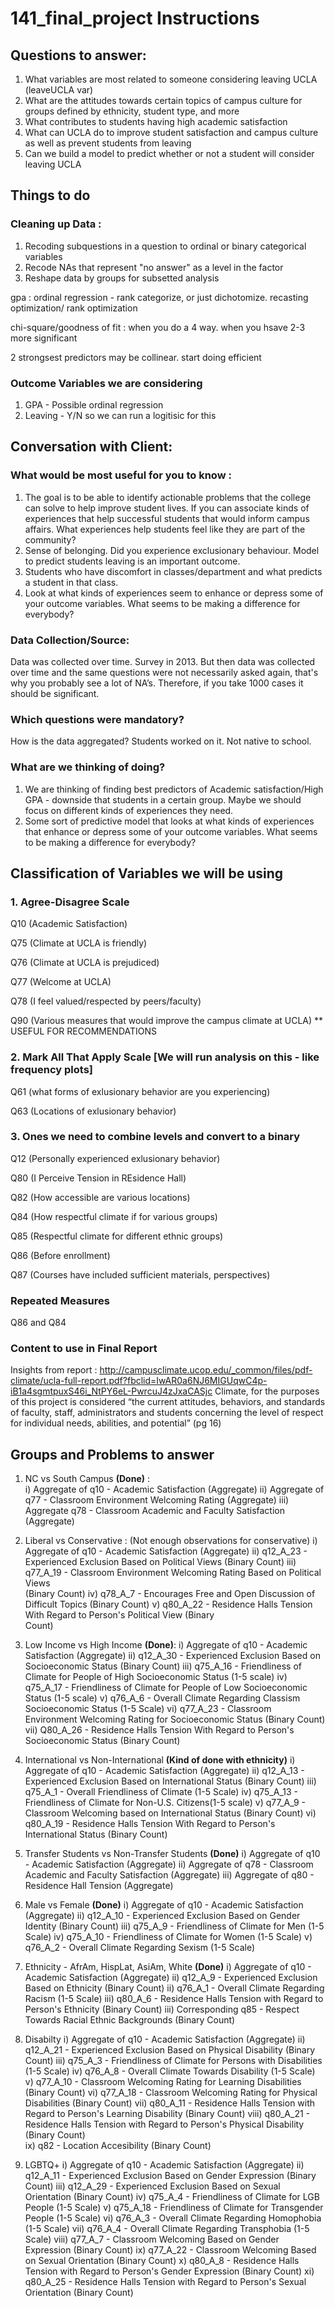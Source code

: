 # 141_final_project Instructions

## Questions to answer: 

1. What variables are most related to someone considering leaving UCLA (leaveUCLA var)
2. What are the attitudes towards certain topics of campus culture for groups defined by ethnicity, student type, and more
3. What contributes to students having high academic satisfaction
4. What can UCLA do to improve student satisfaction and campus culture as well as prevent students from leaving
5. Can we build a model to predict whether or not a student will consider leaving UCLA


## Things to do 

### Cleaning up Data : 
1. Recoding subquestions in a question to ordinal or binary categorical variables
2. Recode NAs that represent "no answer" as a level in the factor
3. Reshape data by groups for subsetted analysis

gpa : ordinal regression - rank categorize, or just dichotomize. recasting optimization/ rank optimization 

chi-square/goodness of fit : when you do  a 4 way. when you hsave 2-3 more significant 

2 strongsest predictors may be collinear. start doing efficient 

### Outcome Variables we are considering
1. GPA - Possible ordinal regression
2. Leaving - Y/N so we can run a logitisic for this 


## Conversation with Client: 

### What would be most useful for you to know :

1. The goal is to be able to identify actionable problems that the college can solve to help improve student lives. If you can associate kinds of experiences that help successful students that would inform campus affairs. What experiences help students feel like they are part of the community?
3. Sense of belonging. Did you experience exclusionary behaviour. Model to predict students leaving is an important outcome. 
4. Students who have discomfort in classes/department and what predicts a student in that class. 
5. Look at what kinds of experiences seem to enhance or depress some of your outcome variables. What seems to be making a difference for everybody? 

### Data Collection/Source: 

Data was collected over time. Survey in 2013. But then data was collected over time and the same questions were not necessarily asked again, that's why you probably see a lot of NA’s. Therefore, if you take 1000 cases it should be significant. 

### Which questions were mandatory? 

How is the data aggregated? Students worked on it. Not native to school. 

### What are we thinking of doing? 

1. We are thinking of finding best predictors of Academic satisfaction/High GPA - downside that students in a certain group. Maybe we should focus on different kinds of experiences they need.  
2. Some sort of predictive model that looks at what kinds of experiences that enhance or depress some of your outcome variables. What seems to be making a difference for everybody? 


## Classification of Variables we will be using 

### 1. Agree-Disagree Scale

Q10 (Academic Satisfaction) 

Q75 (Climate at UCLA is friendly) 

Q76 (Climate at UCLA is prejudiced) 

Q77 (Welcome at UCLA)

Q78 (I feel valued/respected by peers/faculty)

Q90 (Various measures that would improve the campus climate at UCLA) ** USEFUL FOR RECOMMENDATIONS

### 2. Mark All That Apply Scale [We will run analysis on this - like frequency plots] 
Q61 (what forms of exlusionary behavior are you experiencing)

Q63 (Locations of exlusionary behavior)

### 3. Ones we need to combine levels and convert to a binary
Q12 (Personally experienced exlusionary behavior) 

Q80 (I Perceive Tension in REsidence Hall)

Q82 (How accessible are various locations)

Q84 (How respectful climate if for various groups)

Q85 (Respectful climate for different ethnic groups)

Q86 (Before enrollment) 

Q87 (Courses have included sufficient materials, perspectives)

### Repeated Measures 
Q86 and Q84

### Content to use in Final Report 
Insights from report : http://campusclimate.ucop.edu/_common/files/pdf-climate/ucla-full-report.pdf?fbclid=IwAR0a6NJ6MIGUqwC4p-iB1a4sgmtpuxS46i_NtPY6eL-PwrcuJ4zJxaCASjc
Climate, for the purposes of this project is considered “the current attitudes, behaviors, and standards of faculty, staff, administrators and students concerning the level of respect for individual needs, abilities, and potential”  (pg 16) 


## Groups and Problems to answer

1. NC vs South Campus **(Done)** :  
    i) Aggregate of q10 - Academic Satisfaction (Aggregate)
    ii) Aggregate of q77 - Classroom Environment Welcoming Rating (Aggregate)
    iii) Aggregate q78 - Classroom Academic and Faculty Satisfaction (Aggregate)

2. Liberal vs Conservative : (Not enough observations for conservative)
    i) Aggregate of q10 - Academic Satisfaction (Aggregate)
    ii) q12_A_23 -  Experienced Exclusion Based on Political Views (Binary Count)
    iii) q77_A_19 - Classroom Environment Welcoming Rating Based on Political Views     
                    (Binary Count)
    iv) q78_A_7 - Encourages Free and Open Discussion of Difficult Topics (Binary Count)
    v) q80_A_22 - Residence Halls Tension With Regard to Person's Political View (Binary   
                  Count)
 
3. Low Income vs High Income **(Done)**:
    i) Aggregate of q10 - Academic Satisfaction (Aggregate)
    ii) q12_A_30 - Experienced Exclusion Based on Socioeconomic Status (Binary Count)
    iii) q75_A_16 - Friendliness of Climate for People of High Socioeconomic Status 
         (1-5 scale)
    iv) q75_A_17 - Friendliness of Climate for People of Low Socioeconomic Status 
        (1-5 scale)
    v) q76_A_6 - Overall Climate Regarding Classism Socioeconomic Status (1-5 Scale)
    vi) q77_A_23 - Classroom Environment Welcoming Rating for Socioeconomic Status 
        (Binary Count)
    vii) Q80_A_26 - Residence Halls Tension With Regard to Person's Socioeconomic Status            (Binary Count)

4. International vs Non-International **(Kind of done with ethnicity)**
    i) Aggregate of q10 - Academic Satisfaction (Aggregate)
    ii) q12_A_13 - Experienced Exclusion Based on International Status (Binary Count)
    iii) q75_A_1 - Overall Friendliness of Climate (1-5 Scale)
    iv) q75_A_13 - Friendliness of Climate for Non-U.S. Citizens(1-5 scale)
    v) q77_A_9 - Classroom Welcoming based on International Status (Binary Count)
    vi) q80_A_19 - Residence Halls Tension With Regard to Person's International Status                      (Binary Count)

5. Transfer Students vs Non-Transfer Students **(Done)**
    i) Aggregate of q10 - Academic Satisfaction (Aggregate)
    ii) Aggregate of q78 - Classroom Academic and Faculty Satisfaction (Aggregate)
    iii) Aggregate of q80 - Residence Hall Tension (Aggregate)
    
6. Male vs Female **(Done)**
    i) Aggregate of q10 - Academic Satisfaction (Aggregate)
    ii) q12_A_10 -  Experienced Exclusion Based on Gender Identity (Binary Count)
    iii) q75_A_9 - Friendliness of Climate for Men (1-5 Scale)
    iv) q75_A_10 - Friendliness of Climate for Women (1-5 Scale)
    v) q76_A_2 - Overall Climate Regarding Sexism (1-5 Scale)

7. Ethnicity - AfrAm, HispLat, AsiAm, White **(Done)**
    i) Aggregate of q10 - Academic Satisfaction (Aggregate)
    ii) q12_A_9 - Experienced Exclusion Based on Ethnicity (Binary Count)
    ii) q76_A_1 - Overall Climate Regarding Racism (1-5 Scale)
    iii) q80_A_6 - Residence Halls Tension with Regard to Person's Ethnicity 
                   (Binary Count)
    iii) Corresponding q85 - Respect Towards Racial Ethnic Backgrounds (Binary Count)
    
8. Disabilty
    i) Aggregate of q10 - Academic Satisfaction (Aggregate)
    ii) q12_A_21 - Experienced Exclusion Based on Physical Disability (Binary Count)
    iii) q75_A_3 - Friendliness of Climate for Persons with Disabilities (1-5 Scale)
    iv) q76_A_8 - Overall Climate Towards Disability (1-5 Scale)
    v) q77_A_10 - Classroom Welcoming Rating for Learning Disabilities (Binary Count)
    vi) q77_A_18 - Classroom Welcoming Rating for Physical Disabilities (Binary Count) 
    vii) q80_A_11 - Residence Halls Tension with Regard to Person's Learning Disability
                   (Binary Count)
    viii) q80_A_21 - Residence Halls Tension with Regard to Person's Physical Disability
                    (Binary Count)      
    ix) q82 - Location Accesibility (Binary Count)
    
 9. LGBTQ+
     i) Aggregate of q10 - Academic Satisfaction (Aggregate)
     ii) q12_A_11 - Experienced Exclusion Based on Gender Expression (Binary Count)
     iii) q12_A_29 - Experienced Exclusion Based on Sexual Orientation (Binary Count)
     iv) q75_A_4 - Friendliness of Climate for LGB People (1-5 Scale)
     v) q75_A_18 - Friendliness of Climate for Transgender People (1-5 Scale)
     vi) q76_A_3 - Overall Climate Regarding Homophobia (1-5 Scale)
     vii) q76_A_4 - Overall Climate Regarding Transphobia (1-5 Scale)
     viii) q77_A_7 - Classroom Welcoming Based on Gender Expression (Binary Count)
     ix) q77_A_22 - Classroom Welcoming Based on Sexual Orientation (Binary Count)
     x) q80_A_8 - Residence Halls Tension with Regard to Person's Gender Expression
                  (Binary Count) 
     xi) q80_A_25 - Residence Halls Tension with Regard to Person's Sexual Orientation
                    (Binary Count)              
                  
     
     



